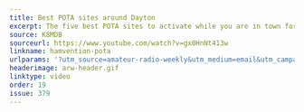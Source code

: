```yaml
---
title: Best POTA sites around Dayton
excerpt: The five best POTA sites to activate while you are in town for Hamvention.
source: K8MDB
sourceurl: https://www.youtube.com/watch?v=gx0HnNt413w
linkname: hamvention-pota
urlparams: '?utm_source=amateur-radio-weekly&utm_medium=email&utm_campaign=newsletter'
headerimage: arw-header.gif
linktype: video
order: 19
issue: 379
---
```

